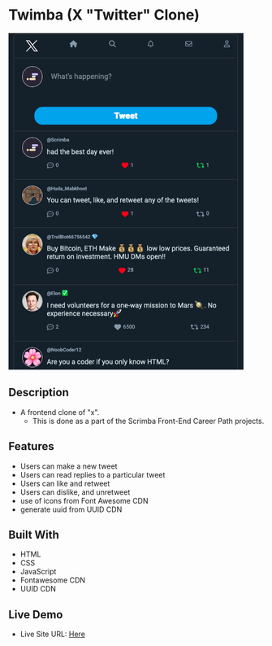 # Twimba (X "Twitter" Clone)


![image](images/screenshot.png)


## Description
+ A frontend clone of "x".
  + This is done as a part of the Scrimba Front-End Career Path projects.

## Features
+ Users can make a new tweet
+ Users can read replies to a particular tweet
+ Users can like and retweet
+ Users can dislike, and unretweet
+ use of icons from Font Awesome CDN
+ generate uuid from UUID CDN

## Built With

+ HTML
+ CSS
+ JavaScript
+ Fontawesome CDN
+ UUID CDN

## Live Demo

- Live Site URL: [Here]()

